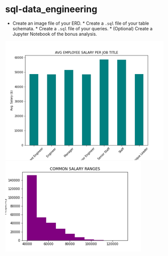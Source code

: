 # sql-data_engineering
 * Create an image file of your ERD.  * Create a `.sql` file of your table schemata.  * Create a `.sql` file of your queries.  * (Optional) Create a Jupyter Notebook of the bonus analysis.

![AVGSalary](employeeSQL/Avg.Salary.png)
![SalaryRanges](employeeSQL/Salary_ranges.png)
